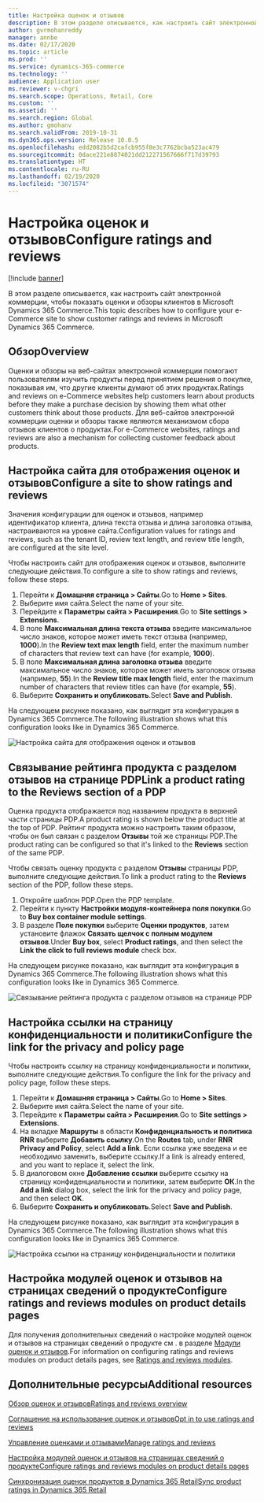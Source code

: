 ```yaml
---
title: Настройка оценок и отзывов
description: В этом разделе описывается, как настроить сайт электронной коммерции, чтобы показать оценки и обзоры клиентов в Microsoft Dynamics 365 Commerce.
author: gvrmohanreddy
manager: annbe
ms.date: 02/17/2020
ms.topic: article
ms.prod: ''
ms.service: dynamics-365-commerce
ms.technology: ''
audience: Application user
ms.reviewer: v-chgri
ms.search.scope: Operations, Retail, Core
ms.custom: ''
ms.assetid: ''
ms.search.region: Global
ms.author: gmohanv
ms.search.validFrom: 2019-10-31
ms.dyn365.ops.version: Release 10.0.5
ms.openlocfilehash: edd2082b5d2cafcb955f8e3c7762bcba523ac479
ms.sourcegitcommit: 0dace221e8874021dd212271567666f717d39793
ms.translationtype: HT
ms.contentlocale: ru-RU
ms.lasthandoff: 02/19/2020
ms.locfileid: "3071574"
---
```

# <a name="configure-ratings-and-reviews"></a><span data-ttu-id="b0f10-103">Настройка оценок и отзывов</span><span class="sxs-lookup"><span data-stu-id="b0f10-103">Configure ratings and reviews</span></span>

[!include [banner](includes/banner.md)]

<span data-ttu-id="b0f10-104">В этом разделе описывается, как настроить сайт электронной коммерции, чтобы показать оценки и обзоры клиентов в Microsoft Dynamics 365 Commerce.</span><span class="sxs-lookup"><span data-stu-id="b0f10-104">This topic describes how to configure your e-Commerce site to show customer ratings and reviews in Microsoft Dynamics 365 Commerce.</span></span>

## <a name="overview"></a><span data-ttu-id="b0f10-105">Обзор</span><span class="sxs-lookup"><span data-stu-id="b0f10-105">Overview</span></span>

<span data-ttu-id="b0f10-106">Оценки и обзоры на веб-сайтах электронной коммерции помогают пользователям изучить продукты перед принятием решения о покупке, показывая им, что другие клиенты думают об этих продуктах.</span><span class="sxs-lookup"><span data-stu-id="b0f10-106">Ratings and reviews on e-Commerce websites help customers learn about products before they make a purchase decision by showing them what other customers think about those products.</span></span> <span data-ttu-id="b0f10-107">Для веб-сайтов электронной коммерции оценки и обзоры также являются механизмом сбора отзывов клиентов о продуктах.</span><span class="sxs-lookup"><span data-stu-id="b0f10-107">For e-Commerce websites, ratings and reviews are also a mechanism for collecting customer feedback about products.</span></span> 

## <a name="configure-a-site-to-show-ratings-and-reviews"></a><span data-ttu-id="b0f10-108">Настройка сайта для отображения оценок и отзывов</span><span class="sxs-lookup"><span data-stu-id="b0f10-108">Configure a site to show ratings and reviews</span></span>

<span data-ttu-id="b0f10-109">Значения конфигурации для оценок и отзывов, например идентификатор клиента, длина текста отзыва и длина заголовка отзыва, настраиваются на уровне сайта.</span><span class="sxs-lookup"><span data-stu-id="b0f10-109">Configuration values for ratings and reviews, such as the tenant ID, review text length, and review title length, are configured at the site level.</span></span> 

<span data-ttu-id="b0f10-110">Чтобы настроить сайт для отображения оценок и отзывов, выполните следующие действия.</span><span class="sxs-lookup"><span data-stu-id="b0f10-110">To configure a site to show ratings and reviews, follow these steps.</span></span> 

1. <span data-ttu-id="b0f10-111">Перейти к **Домашняя страница \> Сайты**.</span><span class="sxs-lookup"><span data-stu-id="b0f10-111">Go to **Home \> Sites**.</span></span>
1. <span data-ttu-id="b0f10-112">Выберите имя сайта.</span><span class="sxs-lookup"><span data-stu-id="b0f10-112">Select the name of your site.</span></span> 
1. <span data-ttu-id="b0f10-113">Перейдите к **Параметры сайта \> Расширения**.</span><span class="sxs-lookup"><span data-stu-id="b0f10-113">Go to **Site settings \> Extensions**.</span></span> 
1. <span data-ttu-id="b0f10-114">В поле **Максимальная длина текста отзыва** введите максимальное число знаков, которое может иметь текст отзыва (например, **1000**).</span><span class="sxs-lookup"><span data-stu-id="b0f10-114">In the **Review text max length** field, enter the maximum number of characters that review text can have (for example, **1000**).</span></span> 
1. <span data-ttu-id="b0f10-115">В поле **Максимальная длина заголовка отзыва** введите максимальное число знаков, которое может иметь заголовок отзыва (например, **55**).</span><span class="sxs-lookup"><span data-stu-id="b0f10-115">In the **Review title max length** field, enter the maximum number of characters that review titles can have (for example, **55**).</span></span> 
1. <span data-ttu-id="b0f10-116">Выберите **Сохранить и опубликовать**.</span><span class="sxs-lookup"><span data-stu-id="b0f10-116">Select **Save and Publish**.</span></span> 

<span data-ttu-id="b0f10-117">На следующем рисунке показано, как выглядит эта конфигурация в Dynamics 365 Commerce.</span><span class="sxs-lookup"><span data-stu-id="b0f10-117">The following illustration shows what this configuration looks like in Dynamics 365 Commerce.</span></span>

![Настройка сайта для отображения оценок и отзывов](media/rnr-eCommerce-site-appsettings.png)

## <a name="link-a-product-rating-to-the-reviews-section-of-a-pdp"></a><span data-ttu-id="b0f10-119">Связывание рейтинга продукта с разделом отзывов на странице PDP</span><span class="sxs-lookup"><span data-stu-id="b0f10-119">Link a product rating to the Reviews section of a PDP</span></span>

<span data-ttu-id="b0f10-120">Оценка продукта отображается под названием продукта в верхней части страницы PDP.</span><span class="sxs-lookup"><span data-stu-id="b0f10-120">A product rating is shown below the product title at the top of PDP.</span></span> <span data-ttu-id="b0f10-121">Рейтинг продукта можно настроить таким образом, чтобы он был связан с разделом **Отзывы** той же страницы PDP.</span><span class="sxs-lookup"><span data-stu-id="b0f10-121">The product rating can be configured so that it's linked to the **Reviews** section of the same PDP.</span></span> 

<span data-ttu-id="b0f10-122">Чтобы связать оценку продукта с разделом **Отзывы** страницы PDP, выполните следующие действия.</span><span class="sxs-lookup"><span data-stu-id="b0f10-122">To link a product rating to the **Reviews** section of the PDP, follow these steps.</span></span>

1. <span data-ttu-id="b0f10-123">Откройте шаблон PDP.</span><span class="sxs-lookup"><span data-stu-id="b0f10-123">Open the PDP template.</span></span> 
1. <span data-ttu-id="b0f10-124">Перейти к пункту **Настройки модуля-контейнера поля покупки**.</span><span class="sxs-lookup"><span data-stu-id="b0f10-124">Go to **Buy box container module settings**.</span></span>
1. <span data-ttu-id="b0f10-125">В разделе **Поле покупки** выберите **Оценки продуктов**, затем установите флажок **Связать щелчок с полным модулем отзывов**.</span><span class="sxs-lookup"><span data-stu-id="b0f10-125">Under **Buy box**, select **Product ratings**, and then select the **Link the click to full reviews module** check box.</span></span>

<span data-ttu-id="b0f10-126">На следующем рисунке показано, как выглядит эта конфигурация в Dynamics 365 Commerce.</span><span class="sxs-lookup"><span data-stu-id="b0f10-126">The following illustration shows what this configuration looks like in Dynamics 365 Commerce.</span></span>

![Связывание рейтинга продукта с разделом отзывов на странице PDP](media/rnr-eCommerce-buy-box-rating-summary.png)

## <a name="configure-the-link-for-the-privacy-and-policy-page"></a><span data-ttu-id="b0f10-128">Настройка ссылки на страницу конфиденциальности и политики</span><span class="sxs-lookup"><span data-stu-id="b0f10-128">Configure the link for the privacy and policy page</span></span>

<span data-ttu-id="b0f10-129">Чтобы настроить ссылку на страницу конфиденциальности и политики, выполните следующие действия.</span><span class="sxs-lookup"><span data-stu-id="b0f10-129">To configure the link for the privacy and policy page, follow these steps.</span></span>

1. <span data-ttu-id="b0f10-130">Перейти к **Домашняя страница \> Сайты**.</span><span class="sxs-lookup"><span data-stu-id="b0f10-130">Go to **Home \> Sites**.</span></span>
1. <span data-ttu-id="b0f10-131">Выберите имя сайта.</span><span class="sxs-lookup"><span data-stu-id="b0f10-131">Select the name of your site.</span></span> 
1. <span data-ttu-id="b0f10-132">Перейдите к **Параметры сайта \> Расширения**.</span><span class="sxs-lookup"><span data-stu-id="b0f10-132">Go to **Site settings \> Extensions**.</span></span>
1. <span data-ttu-id="b0f10-133">На вкладке **Маршруты** в области **Конфиденциальность и политика RNR** выберите **Добавить ссылку**.</span><span class="sxs-lookup"><span data-stu-id="b0f10-133">On the **Routes** tab, under **RNR Privacy and Policy**, select **Add a link**.</span></span> <span data-ttu-id="b0f10-134">Если ссылка уже введена и ее необходимо заменить, выберите ссылку.</span><span class="sxs-lookup"><span data-stu-id="b0f10-134">If a link is already entered, and you want to replace it, select the link.</span></span> 
1. <span data-ttu-id="b0f10-135">В диалоговом окне **Добавление ссылки** выберите ссылку на страницу конфиденциальности и политики, затем выберите **ОК**.</span><span class="sxs-lookup"><span data-stu-id="b0f10-135">In the **Add a link** dialog box, select the link for the privacy and policy page, and then select **OK**.</span></span> 
1. <span data-ttu-id="b0f10-136">Выберите **Сохранить и опубликовать**.</span><span class="sxs-lookup"><span data-stu-id="b0f10-136">Select **Save and Publish**.</span></span> 

<span data-ttu-id="b0f10-137">На следующем рисунке показано, как выглядит эта конфигурация в Dynamics 365 Commerce.</span><span class="sxs-lookup"><span data-stu-id="b0f10-137">The following illustration shows what this configuration looks like in Dynamics 365 Commerce.</span></span>

![Настройка ссылки на страницу конфиденциальности и политики](media/rnr-eCommerce-rnr-privacy-policy-link.png)

## <a name="configure-ratings-and-reviews-modules-on-product-details-pages"></a><span data-ttu-id="b0f10-139">Настройка модулей оценок и отзывов на страницах сведений о продукте</span><span class="sxs-lookup"><span data-stu-id="b0f10-139">Configure ratings and reviews modules on product details pages</span></span>

<span data-ttu-id="b0f10-140">Для получения дополнительных сведений о настройке модулей оценок и отзывов на страницах сведений о продукте см . в разделе [Модули оценок и отзывов](ratings-reviews-modules.md).</span><span class="sxs-lookup"><span data-stu-id="b0f10-140">For information on configuring ratings and reviews modules on product details pages, see [Ratings and reviews modules](ratings-reviews-modules.md).</span></span>

## <a name="additional-resources"></a><span data-ttu-id="b0f10-141">Дополнительные ресурсы</span><span class="sxs-lookup"><span data-stu-id="b0f10-141">Additional resources</span></span>

[<span data-ttu-id="b0f10-142">Обзор оценок и отзывов</span><span class="sxs-lookup"><span data-stu-id="b0f10-142">Ratings and reviews overview</span></span>](ratings-reviews-overview.md)

[<span data-ttu-id="b0f10-143">Соглашение на использование оценок и отзывов</span><span class="sxs-lookup"><span data-stu-id="b0f10-143">Opt in to use ratings and reviews</span></span>](opt-in-ratings-reviews.md)

[<span data-ttu-id="b0f10-144">Управление оценками и отзывами</span><span class="sxs-lookup"><span data-stu-id="b0f10-144">Manage ratings and reviews</span></span>](manage-reviews.md)

[<span data-ttu-id="b0f10-145">Настройка модулей оценок и отзывов на страницах сведений о продукте</span><span class="sxs-lookup"><span data-stu-id="b0f10-145">Configure ratings and reviews modules on product details pages</span></span>](ratings-reviews-modules.md)

[<span data-ttu-id="b0f10-146">Синхронизация оценок продуктов в Dynamics 365 Retail</span><span class="sxs-lookup"><span data-stu-id="b0f10-146">Sync product ratings in Dynamics 365 Retail</span></span>](sync-product-ratings.md)
